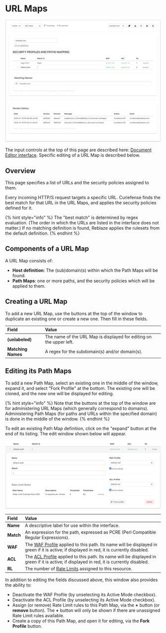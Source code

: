 # URL Maps

![](../../.gitbook/assets/url-maps%20%281%29.png)

The input controls at the top of this page are described here: [Document Editor interface](./#document-editor-interface). Specific editing of a URL Map is described below.

## Overview

This page specifies a list of URLs and the security policies assigned to them.

Every incoming HTTP/S request targets a specific URL. Curiefense finds the best match for that URL in the URL Maps, and applies the security policies defined for it.

{% hint style="info" %}
The "best match" is determined by regex evaluation. \(The order in which the URLs are listed in the interface does not matter.\) If no matching definition is found, Reblaze applies the rulesets from the default definition.
{% endhint %}

## Components of a URL Map

A URL Map consists of:

* **Host definition**: The \(sub\)domain\(s\) within which the Path Maps will be found.
* **Path Maps**: one or more paths, and the security policies which will be applied to them.

## Creating a URL Map

To add a new URL Map, use the buttons at the top of the window to duplicate an existing one or create a new one. Then fill in these fields.

| Field | Value |
| :--- | :--- |
| **\(unlabeled\)** | The name of the URL Map is displayed for editing on the upper left. |
| **Matching Names** | A regex for the subdomain\(s\) and/or domain\(s\). |

## Editing its Path Maps

To add a new Path Map, select an existing one in the middle of the window, expand it, and select "Fork Profile" at the bottom. The existing one will be cloned, and the new one will be displayed for editing.

{% hint style="info" %}
Note that the buttons at the top of the window are for administering URL Maps \(which generally correspond to domains\). Administering Path Maps \(for paths and URLs within the specified domain\) is done in the middle of the window.
{% endhint %}

To edit an existing Path Map definition, click on the "expand" button at the end of its listing. The edit window shown below will appear.

![](../../.gitbook/assets/url-maps-editing.png)

| **Field** | **Value** |
| :--- | :--- |
| **Name** | A descriptive label for use within the interface. |
| **Match** | An expression for the path, expressed as PCRE \(Perl Compatible Regular Expressions\). |
| **WAF** | The [WAF Profile](waf-profiles.md) applied to this path. Its name will be displayed in green if it is active; if displayed in red, it is currently disabled. |
| **ACL** | The [ACL Profile](acl-profiles.md) applied to this path. Its name will be displayed in green if it is active; if displayed in red, it is currently disabled. |
| **RL** | The number of [Rate Limits](rate-limits.md) assigned to this resource. |

In addition to editing the fields discussed above, this window also provides the ability to:

* Deactivate the WAF Profile \(by unselecting its Active Mode checkbox\).
* Deactivate the ACL Profile \(by unselecting its Active Mode checkbox\).
* Assign \(or remove\) Rate Limit rules to this Path Map, via the **+** button \(or **remove** button\). The **+** button will only be shown if there are unassigned Rate Limit rules available.
* Create a copy of this Path Map, and open it for editing, via the **Fork Profile** button.


